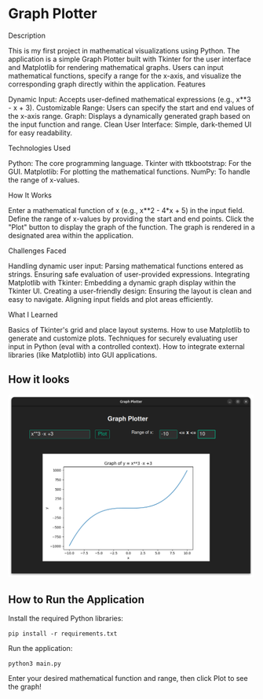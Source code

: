 # Graph Plotter

Description

This is my first project in mathematical visualizations using Python. The application is a simple Graph Plotter built with Tkinter for the user interface and Matplotlib for rendering mathematical graphs. Users can input mathematical functions, specify a range for the x-axis, and visualize the corresponding graph directly within the application.
Features

  Dynamic Input:
      Accepts user-defined mathematical expressions (e.g., x**3 - x + 3).
  Customizable Range:
      Users can specify the start and end values of the x-axis range.
  Graph:
      Displays a dynamically generated graph based on the input function and range.
  Clean User Interface:
      Simple, dark-themed UI for easy readability.

Technologies Used

  Python: The core programming language.
  Tkinter with ttkbootstrap: For the GUI.
  Matplotlib: For plotting the mathematical functions.
  NumPy: To handle the range of x-values.

How It Works

  Enter a mathematical function of x (e.g., x**2 - 4*x + 5) in the input field.
  Define the range of x-values by providing the start and end points.
  Click the "Plot" button to display the graph of the function.
  The graph is rendered in a designated area within the application.

Challenges Faced

  Handling dynamic user input:
      Parsing mathematical functions entered as strings.
      Ensuring safe evaluation of user-provided expressions.
  Integrating Matplotlib with Tkinter:
      Embedding a dynamic graph display within the Tkinter UI.
  Creating a user-friendly design:
      Ensuring the layout is clean and easy to navigate.
      Aligning input fields and plot areas efficiently.

What I Learned

  Basics of Tkinter's grid and place layout systems.
  How to use Matplotlib to generate and customize plots.
  Techniques for securely evaluating user input in Python (eval with a controlled context).
  How to integrate external libraries (like Matplotlib) into GUI applications.

## How it looks 
<img src="screenshot.png" alt="App" width="500"/>

## How to Run the Application

Install the required Python libraries:
```
pip install -r requirements.txt
```

Run the application:
```
python3 main.py
```

Enter your desired mathematical function and range, then click Plot to see the graph!

